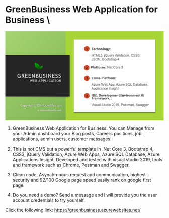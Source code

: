 # GreenBusiness Web Application for Business \


<p align="center">
  <img src="BlueBusiness/BlueBusiness/wwwroot/images/BlogImage/GreenBusinessPPT.jpg" width="850" alt="accessibility text">
</p>




1.  GreenBusiness Web Application for Business. You can Manage from your Admin dashboard your Blog posts, Careers positions, job applications, admin users, customer messages.

2.  This is not CMS but a powerful template in .Net Core 3, Bootstrap 4, CSS3, jQuery Validation, Azure Web Apps, Azure SQL Database, Azure Applications Insight. Developed and tested with visual studio 2019, tools and framework such as Chrome, Postman and Swagger.

3.  Clean code, Asynchronous request and communication, highest security and 92/100 Google page speed easily rank on google first page.

3.  Do you need a demo? Send a message and i will provide you the user account credentials to try yourself.


  Click the following link: https://greenbusiness.azurewebsites.net/


